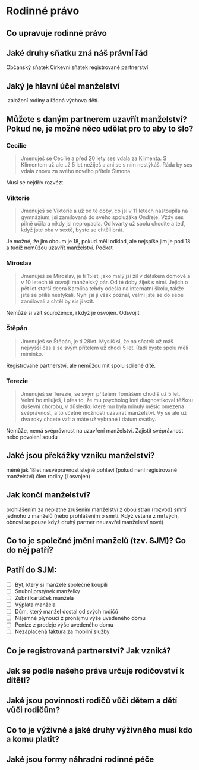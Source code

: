 # Rodinné právo
## Co upravuje rodinné právo

## Jaké druhy sňatku zná náš právní řád
Občanský sňatek
Církevní sňatek 
registrované partnerství
## Jaký je hlavní účel manželství
 založení rodiny a řádná výchova dětí.
## Můžete s daným partnerem uzavřít manželství? Pokud ne, je možné něco udělat pro to aby to šlo?

### Cecílie

> Jmenuješ se Cecílie a před 20 lety ses vdala za Klimenta. S Klimentem už ale už 5 let nežiješ a ani se s ním nestýkáš. Ráda by ses vdala znovu za svého nového přítele Šimona.

Musí se nejdřív rozvézt.

### Viktorie

> Jmenuješ se Viktorie a už od té doby, co jsi v 11 letech nastoupila na gymnázium, jsi zamilovaná do svého spolužáka Ondřeje. Vždy ses pilně učila a nikdy jsi nepropadla. Od kvarty už spolu chodíte a teď, když jste oba v sextě, byste se chtěli brát.

Je možné, že jim oboum je 18, pokud měli odklad, ale nejspíše jim je pod 18 a tudíž nemůžou uzavřít manželství.
Počkat

### Miroslav

> Jmenuješ se Miroslav, je ti 15let, jako malý jsi žil v dětském domově a v 10 letech tě osvojil manželský pár. Od té doby žiješ s nimi. Jejich o pět let starší dcera Karolína tehdy odešla na internátní školu, takže jste se příliš nestýkali. Nyní jsi ji však poznal, velmi jste se do sebe zamilovali a chtěl by sis ji vzít.

Nemůže si vzít sourozence, i když je osvojen.
Odsvojit

### Štěpán

> Jmenuješ se Štěpán, je ti 28let. Myslíš si, že na sňatek už máš nejvyšší čas a se svým přítelem už chodí 5 let. Rádi byste spolu měli miminko.

Registrované partnerství, ale nemůžou mít spolu sdílené dítě.

### Terezie

> Jmenuješ se Terezie, se svým přítelem Tomášem chodíš už 5 let. Velmi ho miluješ, i přes to, že mu psycholog loni diagnostikoval těžkou duševní chorobu, v důsledku které mu byla minulý měsíc omezena svéprávnost, a to včetně možnosti uzavírat manželství. Vy se ale už dva roky chcete vzít a máte už vybrané i datum svatby.

Nemůže, nemá svéprávnost na uzavření manželství.
Zajistit svéprávnost nebo povolení soudu

## Jaké jsou překážky vzniku manželství?
méně jak 18let
nesvéprávnost
stejné pohlaví (pokud není registrované manželství)
člen rodiny (i osvojen)

## Jak končí manželství?
prohlášením za neplatné
zrušením manželství z obou stran (rozvod)
smrtí jednoho z manželů (nebo prohlášením o smrti. Když vstane z mrtvých, obnoví se pouze když druhý partner neuzavřel manželství nové)

## Co to je společné jmění manželů (tzv. SJM)? Co do něj patří?

## Patří do SJM:

- [ ] Byt, který si manželé společně koupili
- [ ] Snubní prstýnek manželky
- [ ] Zubní kartáček manžela
- [ ] Výplata manžela
- [ ] Dům, který manžel dostal od svých rodičů
- [ ] Nájemné plynoucí z pronájmu výše uvedeného domu
- [ ] Peníze z prodeje výše uvedeného domu
- [ ] Nezaplacená faktura za mobilní služby

## Co je registrovaná partnerství? Jak vzníká?

## Jak se podle našeho práva určuje rodičovství k dítěti?

## Jaké jsou povinnosti rodičů vůči dětem a dětí vůči rodičům?

## Co to je výživné a jaké druhy výživného musí kdo a komu platit?

## Jaké jsou formy náhradní rodinné péče
